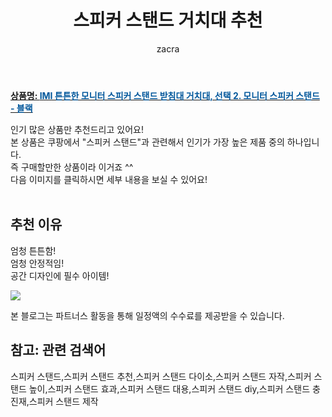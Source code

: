 ﻿---
layout: post
title:  "스피커 스탠드 거치대 추천"
author: zacra
categories: [ 아이템 ]
tags: [스피커 스탠드,스피커 스탠드 추천,스피커 스탠드 다이소,스피커 스탠드 자작,스피커 스탠드 높이,스피커 스탠드 효과,스피커 스탠드 대용,스피커 스탠드 diy,스피커 스탠드 충진재,스피커 스탠드 제작]
image: https://static.coupangcdn.com/image/vendor_inventory/images/2018/12/23/0/5/ad1847ff-ec2d-4098-a9a9-41bb0e69aa89.png 
description: "쿠팡에서 스피커 스탠드 관련 상품으로 가장 고객 선호도가 높은 제품 중 하나입니다."
rating: 4.5
---

<a href="https://link.coupang.com/re/AFFSDP?lptag=AF8407795&pageKey=170410433&itemId=487543142&vendorItemId=4230583764&traceid=V0-153-aa8115953e2464b9"><b>상품명: <font color='#01579B'>IMI 튼튼한 모니터 스피커 스탠드 받침대 거치대, 선택 2. 모니터 스피커 스탠드 - 블랙</font></b></a>

인기 많은 상품만 추천드리고 있어요!<br/>
본 상품은 쿠팡에서 "스피커 스탠드"과 관련해서 인기가 가장 높은 제품 중의 하나입니다.<br/>
즉 구매할만한 상품이라 이거죠 ^^<br/>
다음 이미지를 클릭하시면 세부 내용을 보실 수 있어요!<br/><br/>


## 추천 이유 
엄청 튼튼함!<br/>
엄청 안정적임!<br/>
공간 디자인에 필수 아이템!<br/>


<a href="https://link.coupang.com/re/AFFSDP?lptag=AF8407795&pageKey=170410433&itemId=487543142&vendorItemId=4230583764&traceid=V0-153-aa8115953e2464b9"><img src="https://thumbnail10.coupangcdn.com/thumbnails/remote/q89/image/vendor_inventory/a3f9/906088f3e680cfbc3668225558b6d8fc1ad81f6c421d77f8996147714e0a.png"></a> 

본 블로그는 파트너스 활동을 통해 일정액의 수수료를 제공받을 수 있습니다.

## 참고: 관련 검색어    
스피커 스탠드,스피커 스탠드 추천,스피커 스탠드 다이소,스피커 스탠드 자작,스피커 스탠드 높이,스피커 스탠드 효과,스피커 스탠드 대용,스피커 스탠드 diy,스피커 스탠드 충진재,스피커 스탠드 제작